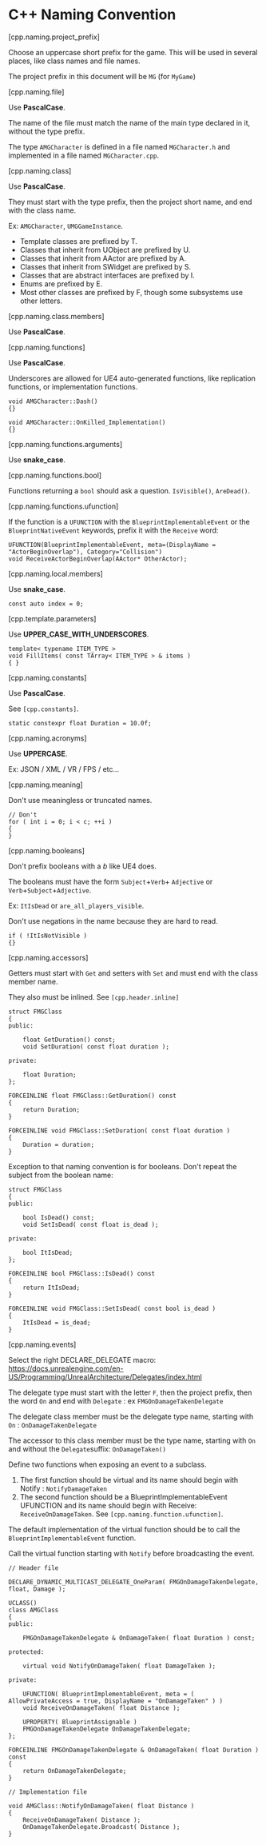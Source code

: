 # C++ Naming Convention

[cpp.naming.project_prefix]

Choose an uppercase short prefix for the game. This will be used in several places, like class names and file names.

The project prefix in this document will be `MG` (for `MyGame`)

[cpp.naming.file]

Use **PascalCase**.

The name of the file must match the name of the main type declared in it, without the type prefix.

The type `AMGCharacter` is defined in a file named `MGCharacter.h` and implemented in a file named `MGCharacter.cpp`.

[cpp.naming.class]

Use **PascalCase**.

They must start with the type prefix, then the project short name, and end with the class name.

Ex: `AMGCharacter`, `UMGGameInstance`.

* Template classes are prefixed by T.
* Classes that inherit from UObject are prefixed by U.
* Classes that inherit from AActor are prefixed by A.
* Classes that inherit from SWidget are prefixed by S.
* Classes that are abstract interfaces are prefixed by I.
* Enums are prefixed by E.
* Most other classes are prefixed by F, though some subsystems use other letters.

[cpp.naming.class.members]

Use **PascalCase**.

[cpp.naming.functions]

Use **PascalCase**.

Underscores are allowed for UE4 auto-generated functions, like replication functions, or implementation functions.

    void AMGCharacter::Dash()
    {}

    void AMGCharacter::OnKilled_Implementation()
    {}

[cpp.naming.functions.arguments]

Use **snake_case**.

[cpp.naming.functions.bool]

Functions returning a `bool` should ask a question. `IsVisible()`, `AreDead()`.

[cpp.naming.functions.ufunction]

If the function is a `UFUNCTION` with the `BlueprintImplementableEvent` or the `BlueprintNativeEvent` keywords, prefix it with the `Receive` word:

    UFUNCTION(BlueprintImplementableEvent, meta=(DisplayName = "ActorBeginOverlap"), Category="Collision")
    void ReceiveActorBeginOverlap(AActor* OtherActor);

[cpp.naming.local.members]

Use **snake_case**.

    const auto index = 0;

[cpp.template.parameters]

Use **UPPER_CASE_WITH_UNDERSCORES**.

    template< typename ITEM_TYPE >
    void FillItems( const TArray< ITEM_TYPE > & items )
    { }

[cpp.naming.constants]

Use **PascalCase**.

See `[cpp.constants]`.

    static constexpr float Duration = 10.0f;

[cpp.naming.acronyms]

Use **UPPERCASE**.

Ex: JSON / XML / VR / FPS / etc...

[cpp.naming.meaning]

Don't use meaningless or truncated names.

    // Don't
    for ( int i = 0; i < c; ++i )
    {
    }

[cpp.naming.booleans]

Don't prefix booleans with a _b_ like UE4 does.

The booleans must have the form `Subject`+`Verb`+ `Adjective` or `Verb`+`Subject`+`Adjective`.

Ex: `ItIsDead` or `are_all_players_visible`.

Don't use negations in the name because they are hard to read.

    if ( !ItIsNotVisible )
    {}

[cpp.naming.accessors]

Getters must start with `Get` and setters with `Set` and must end with the class member name.

They also must be inlined. See `[cpp.header.inline]`

    struct FMGClass
    {
    public:

        float GetDuration() const;
        void SetDuration( const float duration );
        
    private:

        float Duration;
    };

    FORCEINLINE float FMGClass::GetDuration() const
    {
        return Duration;
    }

    FORCEINLINE void FMGClass::SetDuration( const float duration )
    {
        Duration = duration;
    }

Exception to that naming convention is for booleans. Don't repeat the subject from the boolean name:

    struct FMGClass
    {
    public:

        bool IsDead() const;
        void SetIsDead( const float is_dead );
        
    private:

        bool ItIsDead;
    };

    FORCEINLINE bool FMGClass::IsDead() const
    {
        return ItIsDead;
    }

    FORCEINLINE void FMGClass::SetIsDead( const bool is_dead )
    {
        ItIsDead = is_dead;
    }

[cpp.naming.events]

Select the right DECLARE_DELEGATE macro: https://docs.unrealengine.com/en-US/Programming/UnrealArchitecture/Delegates/index.html

The delegate type must start with the letter `F`, then the project prefix, then the word `On` and end with `Delegate` : ex `FMGOnDamageTakenDelegate`

The delegate class member must be the delegate type name, starting with `On` : `OnDamageTakenDelegate`

The accessor to this class member must be the type name, starting with `On` and without the `Delegate`suffix: `OnDamageTaken()`

Define two functions when exposing an event to a subclass. 
1. The first function should be virtual and its name should begin with Notify : `NotifyDamageTaken`
2. The second function should be a BlueprintImplementableEvent UFUNCTION and its name should begin with Receive: `ReceiveOnDamageTaken`. See `[cpp.naming.function.ufunction]`.

The default implementation of the virtual function should be to call the `BlueprintImplementableEvent` function.

Call the virtual function starting with `Notify` before broadcasting the event.

    // Header file

    DECLARE_DYNAMIC_MULTICAST_DELEGATE_OneParam( FMGOnDamageTakenDelegate, float, Damage );

    UCLASS()
    class AMGClass
    {
    public:

        FMGOnDamageTakenDelegate & OnDamageTaken( float Duration ) const;

    protected:

        virtual void NotifyOnDamageTaken( float DamageTaken );

    private:

        UFUNCTION( BlueprintImplementableEvent, meta = ( AllowPrivateAccess = true, DisplayName = "OnDamageTaken" ) )
        void ReceiveOnDamageTaken( float Distance );

        UPROPERTY( BlueprintAssignable )
        FMGOnDamageTakenDelegate OnDamageTakenDelegate;
    };

    FORCEINLINE FMGOnDamageTakenDelegate & OnDamageTaken( float Duration ) const
    {
        return OnDamageTakenDelegate;
    }

    // Implementation file

    void AMGClass::NotifyOnDamageTaken( float Distance )
    {
        ReceiveOnDamageTaken( Distance );
        OnDamageTakenDelegate.Broadcast( Distance );
    }